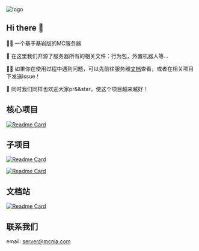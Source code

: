 ![logo](https://capsule-render.vercel.app/api?type=venom&height=300&color=timeAuto&text=Nia-Server&section=header&reversal=false&fontColor=000000&desc=一个基于基岩版的服务器&descAlignY=65&fontAlign=50)

## Hi there 👋

🙋‍♀️ 一个基于基岩版的MC服务器

🌈 在这里我们开源了服务器所有的相关文件：行为包，外置机器人等...

👩‍💻 如果你在使用过程中遇到问题，可以先前往服务器[文档](https://docs.mcnia.com)查看，或者在相关项目下发送issue！

🍿 同时我们同样也欢迎大家pr&&star，使这个项目越来越好！


## 核心项目

[![Readme Card](https://github-readme-stats.vercel.app/api/pin/?username=Nia-Server&repo=NiaServer-Core)](https://github.com/Nia-Server/NiaServer-Core)

## 子项目

[![Readme Card](https://github-readme-stats.vercel.app/api/pin/?username=Nia-Server&repo=NIAHttpBOT)](https://github.com/Nia-Server/NIAHttpBOT)

[![Readme Card](https://github-readme-stats.vercel.app/api/pin/?username=Nia-Server&repo=NiaServer-ExtraFeatures)](https://github.com/Nia-Server/NiaServer-ExtraFeatures)

## 文档站

[![Readme Card](https://github-readme-stats.vercel.app/api/pin/?username=Nia-Server&repo=NiaServer-Docs)](https://github.com/Nia-Server/=NiaServer-Docs)

## 联系我们

email: server@mcnia.com
